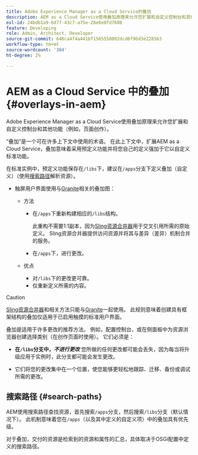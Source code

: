 ```yaml
---
title: Adobe Experience Manager as a Cloud Service的叠加
description: AEM as a Cloud Service使用叠加原理来允许您扩展和自定义控制台和其他功能
exl-id: 24bdb1a9-6d77-43c7-a75e-28e6e0fd7608
feature: Developing
role: Admin, Architect, Developer
source-git-commit: 646ca4f4a441bf1565558002dcd6f96d3e228563
workflow-type: tm+mt
source-wordcount: '384'
ht-degree: 2%

---
```


# AEM as a Cloud Service 中的叠加 {#overlays-in-aem}

Adobe Experience Manager as a Cloud Service使用叠加原理来允许您扩展和自定义控制台和其他功能（例如，页面创作）。

“叠加”是一个可在许多上下文中使用的术语。 在此上下文中，扩展AEM as a Cloud Service，叠加意味着采用预定义功能并将您自己的定义强加于它以自定义标准功能。

在标准实例中，预定义功能保存在`/libs`下，建议在`/apps`分支下定义叠加（自定义）（使用[搜索路径](#search-paths)解析资源）。

* 触屏用户界面使用与[Granite](https://developer.adobe.com/experience-manager/reference-materials/6-5/granite-ui/api/jcr_root/libs/granite/ui/index.html)相关的叠加图：

   * 方法

      * 在`/apps`下重新构建相应的`/libs`结构。

        此重构不需要1:1副本，因为[Sling资源合并器](/help/implementing/developing/introduction/sling-resource-merger.md)用于交叉引用所需的原始定义。 Sling资源合并器提供访问资源并将其与差异（差异）机制合并的服务。

      * 在`/apps`下，进行更改。

   * 优点

      * 对`/libs`下的更改更可靠。
      * 仅重新定义所需的内容。

>[!CAUTION]
>
>[Sling资源合并器](/help/implementing/developing/introduction/sling-resource-merger.md)和相关方法只能与[Granite](https://developer.adobe.com/experience-manager/reference-materials/6-5/granite-ui/api/jcr_root/libs/granite/ui/index.html)一起使用。 此规则意味着创建具有框架结构的叠加仅适用于已启用触摸的标准用户界面。

叠加是适用于许多更改的推荐方法。 例如，配置控制台，或在侧面板中为资源浏览器创建选择类别（在创作页面时使用）。 它们必须是：

* **在`/libs`分支中，*不进行更改***
您所做的任何更改都可能会丢失，因为每当将升级应用于实例时，此分支都可能会发生更改。

* 它们将您的更改集中在一个位置，使您能够更轻松地跟踪、迁移、备份或调试所需的更改。

## 搜索路径 {#search-paths}

AEM使用搜索路径查找资源，首先搜索`/apps`分支，然后搜索`/libs`分支（默认情况下）。 此机制意味着您在`/apps`（以及其中定义的自定义项）中的叠加具有优先级。

对于叠加，交付的资源是检索到的资源和属性的汇总，具体取决于OSGi配置中定义的搜索路径。
